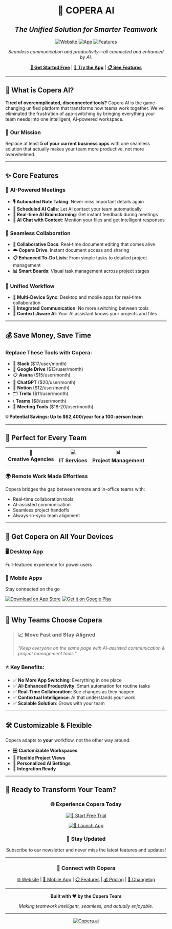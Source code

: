 <div align="center">

# 🚀 COPERA AI
## *The Unified Solution for Smarter Teamwork*

[![Website](https://img.shields.io/badge/Website-copera.ai-blue?style=for-the-badge&logo=globe)](https://copera.ai/)
[![App](https://img.shields.io/badge/Launch_App-app.copera.ai-green?style=for-the-badge&logo=rocket)](https://app.copera.ai/)
[![Features](https://img.shields.io/badge/Features-AI_Powered-purple?style=for-the-badge&logo=brain)](https://copera.ai/#features)

*Seamless communication and productivity—all connected and enhanced by AI.*

[**🎯 Get Started Free**](https://copera.ai/) | [**💼 Try the App**](https://app.copera.ai/) | [**📋 See Features**](https://copera.ai/#features)

</div>

---

## 🌟 What is Copera AI?

**Tired of overcomplicated, disconnected tools?** Copera AI is the game-changing unified platform that transforms how teams work together. We've eliminated the frustration of app-switching by bringing everything your team needs into one intelligent, AI-powered workspace.

### 🎯 **Our Mission**
Replace at least **5 of your current business apps** with one seamless solution that actually makes your team more productive, not more overwhelmed.

---

## ✨ Core Features

### 🤖 **AI-Powered Meetings**
- **🎙️ Automated Note Taking**: Never miss important details again
- **📅 Scheduled AI Calls**: Let AI contact your team automatically  
- **🧠 Real-time AI Brainstorming**: Get instant feedback during meetings
- **💬 AI Chat with Context**: Mention your files and get intelligent responses

### 🚀 **Seamless Collaboration**
- **📝 Collaborative Docs**: Real-time document editing that comes alive
- **☁️ Copera Drive**: Instant document access and sharing
- **📋 Enhanced To-Do Lists**: From simple tasks to detailed project management
- **📊 Smart Boards**: Visual task management across project stages

### 🔄 **Unified Workflow**
- **📱 Multi-Device Sync**: Desktop and mobile apps for real-time collaboration
- **🔗 Integrated Communication**: No more switching between tools
- **🎯 Context-Aware AI**: Your AI assistant knows your projects and files

---

## 💰 **Save Money, Save Time**

### Replace These Tools with Copera:
- 💬 **Slack** ($17/user/month)
- 📁 **Google Drive** ($13/user/month)  
- 📋 **Asana** ($15/user/month)
- 🤖 **ChatGPT** ($20/user/month)
- 📝 **Notion** ($12/user/month)
- 🗂️ **Trello** ($11/user/month)
- 📞 **Teams** ($8/user/month)
- 🎥 **Meeting Tools** ($18-20/user/month)

**💡 Potential Savings: Up to $62,400/year for a 100-person team**

---

## 🏢 Perfect for Every Team

<table>
<tr>
<td align="center">🎨<br><strong>Creative Agencies</strong></td>
<td align="center">💻<br><strong>IT Services</strong></td>
<td align="center">📊<br><strong>Project Management</strong></td>
</tr>
</table>

### 🌍 **Remote Work Made Effortless**
Copera bridges the gap between remote and in-office teams with:
- Real-time collaboration tools
- AI-assisted communication
- Seamless project handoffs
- Always-in-sync team alignment

---

## 📱 Get Copera on All Your Devices

### 🖥️ **Desktop App**
Full-featured experience for power users

### 📱 **Mobile Apps**
Stay connected on the go

[![Download on App Store](https://img.shields.io/badge/Download_on-App_Store-black?style=for-the-badge&logo=apple)](https://apps.apple.com/app/copera-communicate)
[![Get it on Google Play](https://img.shields.io/badge/Get_it_on-Google_Play-green?style=for-the-badge&logo=google-play)](https://play.google.com/store/apps/details?id=com.copera.communicate)

---

## 🚀 **Why Teams Choose Copera**

> ### 📈 **Move Fast and Stay Aligned**
> *"Keep everyone on the same page with AI-assisted communication & project management tools."*

### ⭐ **Key Benefits:**
- ✅ **No More App Switching**: Everything in one place
- ✅ **AI-Enhanced Productivity**: Smart automation for routine tasks  
- ✅ **Real-Time Collaboration**: See changes as they happen
- ✅ **Contextual Intelligence**: AI that understands your work
- ✅ **Scalable Solution**: Grows with your team

---

## 🛠️ **Customizable & Flexible**

Copera adapts to **your** workflow, not the other way around:

- 🎛️ **Customizable Workspaces**
- 🔧 **Flexible Project Views** 
- 🎨 **Personalized AI Settings**
- 🔗 **Integration Ready**

---

## 🎯 **Ready to Transform Your Team?**

<div align="center">

### 🌐 **Experience Copera Today**

[![🚀 Start Free Trial](https://img.shields.io/badge/🚀_Start_Free_Trial-copera.ai-blue?style=for-the-badge&logoColor=white)](https://copera.ai/)

[![💼 Launch App](https://img.shields.io/badge/💼_Launch_App-app.copera.ai-green?style=for-the-badge&logoColor=white)](https://app.copera.ai/)

### 📧 **Stay Updated**
Subscribe to our newsletter and never miss the latest features and updates!

---

### 🔗 **Connect with Copera**

[🌐 Website](https://copera.ai/) | [📱 Mobile App](https://copera.ai/mobile) | [📋 Features](https://copera.ai/features) | [💰 Pricing](https://copera.ai/pricing) | [📖 Changelog](https://copera.ai/changelog)

</div>

---

<div align="center">

**Built with ❤️ by the Copera Team**

*Making teamwork intelligent, seamless, and actually enjoyable.*

---

[![Copera.ai](https://img.shields.io/badge/2025-Copera.ai_Inc.-lightgrey?style=flat-square)](https://copera.ai/)

</div>
